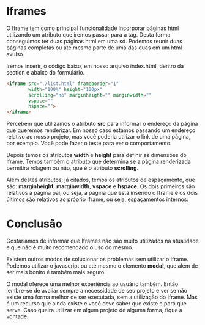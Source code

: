 # Iframes

O Iframe tem como principal funcionalidade incorporar páginas html utilizando um  atributo que iremos passar para a tag. Desta forma conseguimos ter duas páginas html em uma só. Podemos reunir duas páginas completas ou até mesmo parte de uma das duas em um html avulso.

Iremos inserir, o código baixo, em nosso arquivo index.html, dentro da section e abaixo do formulário.

```html
<iframe src="./list.html" frameborder="1"
        width="100%" height="100px"
        scrolling="no" marginheight="" marginwidth=""
        vspace=""
        hspace="">
</iframe>
```

Percebem que utilizamos o atributo **src** para informar o endereço da página que queremos renderizar. Em nosso caso estamos passando um endereço relativo ao nosso projeto, mas você poderia utilizar o link de uma página, por exemplo. Você pode fazer o teste para ver o comportamento.

Depois temos os atributos **width** e **height** para definir as dimensões do Iframe. Temos também o atributo que determina se a página renderizada permitira rolagem ou não, que é o atributo **scrolling**.

Além destes atributos, já citados, temos os atributos de espaçamento, que são: **marginheight**, **marginwidth**, **vspace** e **hspace**. Os dois primeiros são relativos à página pai, ou seja, a página que está inserido o Iframe e os dois últimos são relativos ao próprio Iframe, ou seja, espaçamentos internos.

# Conclusão

Gostaríamos de informar que Iframes não são muito utilizados na atualidade e que não é muito recomendado o uso do mesmo.

Existem outros modos de solucionar os problemas sem utilizar o Iframe. Podemos utilizar o javascript ou até mesmo o elemento **modal**, que além de ser mais bonito é também mais seguro.

O modal oferece uma melhor experiência ao usuário também. Então lembre-se de avaliar sempre a necessidade de seu projeto e ver se não existe uma forma melhor de ser executada, sem a utilização do Iframe. Mas é um recurso que ainda existe e você deve saber que existe e para que serve. Caso queira utilizar em algum projeto de alguma forma, fique a vontade.
